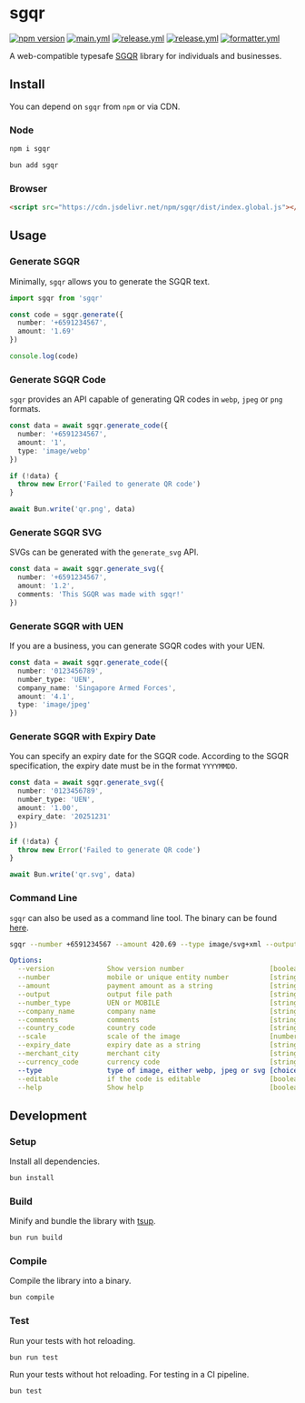 # sgqr

[![npm version](https://badge.fury.io/js/sgqr.svg)](https://www.npmjs.com/package/sgqr)
[![main.yml](https://github.com/winstxnhdw/sgqr/actions/workflows/main.yml/badge.svg)](https://github.com/winstxnhdw/sgqr/actions/workflows/main.yml)
[![release.yml](https://github.com/winstxnhdw/sgqr/actions/workflows/release.yml/badge.svg)](https://github.com/winstxnhdw/sgqr/actions/workflows/release.yml)
[![release.yml](https://github.com/winstxnhdw/sgqr/actions/workflows/publish.yml/badge.svg)](https://github.com/winstxnhdw/sgqr/actions/workflows/publish.yml)
[![formatter.yml](https://github.com/winstxnhdw/sgqr/actions/workflows/formatter.yml/badge.svg)](https://github.com/winstxnhdw/sgqr/actions/workflows/formatter.yml)

A web-compatible typesafe [SGQR](https://www.mas.gov.sg/development/e-payments/sgqr) library for individuals and businesses.

## Install

You can depend on `sgqr` from `npm` or via CDN.

### Node

```bash
npm i sgqr
```

```bash
bun add sgqr
```

### Browser

```html
<script src="https://cdn.jsdelivr.net/npm/sgqr/dist/index.global.js"></script>
```

## Usage

### Generate SGQR

Minimally, `sgqr` allows you to generate the SGQR text.

```ts
import sgqr from 'sgqr'

const code = sgqr.generate({
  number: '+6591234567',
  amount: '1.69'
})

console.log(code)
```

### Generate SGQR Code

`sgqr` provides an API capable of generating QR codes in `webp`, `jpeg` or `png` formats.

```ts
const data = await sgqr.generate_code({
  number: '+6591234567',
  amount: '1',
  type: 'image/webp'
})

if (!data) {
  throw new Error('Failed to generate QR code')
}

await Bun.write('qr.png', data)
```

### Generate SGQR SVG

SVGs can be generated with the `generate_svg` API.

```ts
const data = await sgqr.generate_svg({
  number: '+6591234567',
  amount: '1.2',
  comments: 'This SGQR was made with sgqr!'
})
```

### Generate SGQR with UEN

If you are a business, you can generate SGQR codes with your UEN.

```ts
const data = await sgqr.generate_code({
  number: '0123456789',
  number_type: 'UEN',
  company_name: 'Singapore Armed Forces',
  amount: '4.1',
  type: 'image/jpeg'
})
```

### Generate SGQR with Expiry Date

You can specify an expiry date for the SGQR code. According to the SGQR specification, the expiry date must be in the format `YYYYMMDD`.

```ts
const data = await sgqr.generate_svg({
  number: '0123456789',
  number_type: 'UEN',
  amount: '1.00',
  expiry_date: '20251231'
})

if (!data) {
  throw new Error('Failed to generate QR code')
}

await Bun.write('qr.svg', data)
```

### Command Line

`sgqr` can also be used as a command line tool. The binary can be found [here](https://github.com/winstxnhdw/sgqr/releases/tag/latest).

```bash
sgqr --number +6591234567 --amount 420.69 --type image/svg+xml --output qr.svg
```

```yml
Options:
  --version             Show version number                     [boolean]
  --number              mobile or unique entity number          [string] [required]
  --amount              payment amount as a string              [string] [required]
  --output              output file path                        [string] [required]
  --number_type         UEN or MOBILE                           [string]
  --company_name        company name                            [string]
  --comments            comments                                [string]
  --country_code        country code                            [string]
  --scale               scale of the image                      [number]
  --expiry_date         expiry date as a string                 [string]
  --merchant_city       merchant city                           [string]
  --currency_code       currency code                           [string]
  --type                type of image, either webp, jpeg or svg [choices: "image/webp", "image/jpeg", "image/svg+xml"]
  --editable            if the code is editable                 [boolean]
  --help                Show help                               [boolean]
```

## Development

### Setup

Install all dependencies.

```bash
bun install
```

### Build

Minify and bundle the library with [tsup](https://github.com/egoist/tsup).

```bash
bun run build
```

### Compile

Compile the library into a binary.

```bash
bun compile
```

### Test

Run your tests with hot reloading.

```bash
bun run test
```

Run your tests without hot reloading. For testing in a CI pipeline.

```bash
bun test
```
